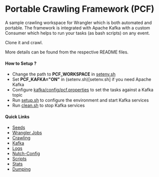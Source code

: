 # Portable Crawling Framework (PCF)

A sample crawling workspace for Wrangler which is both automated and portable. The framework is integrated with Apache Kafka with a custom Consumer which helps to run your tasks (as bash scripts) on any event. 

Clone it and crawl. 

More details can be found from the respective README files.

#### How to Setup ?
* Change the path to **PCF_WORKSPACE** in [setenv.sh](setenv.sh)
* Set **PCF_KAFKA="ON"** in (setenv.sh)[setenv.sh] if you need Apache Kafka
* Configure [kafka/config/pcf.properties](kafka/config/pcf.properties) to set the tasks against a Kafka topic
* Run [setup.sh](setup.sh) to configure the environment and start Kafka services
* Run [clean.sh](clean.sh) to stop Kafka services

#### Quick Links

* [Seeds](seeds/)
* [Wrangler Jobs](jobs/)
* [Crawling](crawling/)
* [Kafka](kafka/)
* [Logs](logs/)
* [Nutch-Config](nutch-config/)
* [Scripts](scripts/)
* [Stats](stats/)
* [Dumping](dumping/)
